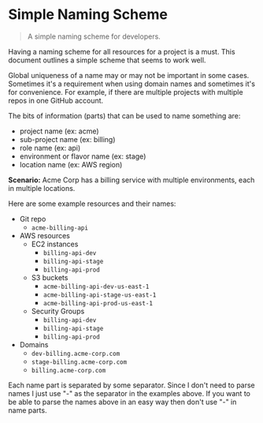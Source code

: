 # Simple Naming Scheme
> A simple naming scheme for developers.

Having a naming scheme for all resources for a project is a must. This document outlines a simple scheme that seems to work well.

Global uniqueness of a name may or may not be important in some cases. Sometimes it's a requirement when using domain names and sometimes it's for convenience. For example, if there are multiple projects with multiple repos in one GitHub account.

The bits of information (parts) that can be used to name something are:
- project name (ex: acme)
- sub-project name (ex: billing)
- role name (ex: api)
- environment or flavor name (ex: stage)
- location name (ex: AWS region)

**Scenario:**
Acme Corp has a billing service with multiple environments, each in multiple locations.

Here are some example resources and their names:
- Git repo
  - `acme-billing-api`
- AWS resources
  - EC2 instances
    - `billing-api-dev`
    - `billing-api-stage`
    - `billing-api-prod`
  - S3 buckets
    - `acme-billing-api-dev-us-east-1`
    - `acme-billing-api-stage-us-east-1`
    - `acme-billing-api-prod-us-east-1`
  - Security Groups
    - `billing-api-dev`
    - `billing-api-stage`
    - `billing-api-prod`
- Domains
    - `dev-billing.acme-corp.com`
    - `stage-billing.acme-corp.com`
    - `billing.acme-corp.com`
  
Each name part is separated by some separator. Since I don't need to parse names I just use "-" as the separator in the examples above. If you want to be able to parse the names above in an easy way then don't use "-" in name parts.

